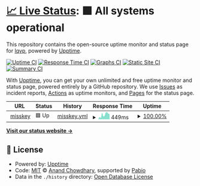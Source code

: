 # [📈 Live Status](https://upptime.0il.pw): <!--live status--> **🟩 All systems operational**

This repository contains the open-source uptime monitor and status page for [lqvp](https://upptime.0il.pw), powered by [Upptime](https://github.com/upptime/upptime).

[![Uptime CI](https://github.com/lqvp/upptime/workflows/Uptime%20CI/badge.svg)](https://github.com/lqvp/upptime/actions?query=workflow%3A%22Uptime+CI%22)
[![Response Time CI](https://github.com/lqvp/upptime/workflows/Response%20Time%20CI/badge.svg)](https://github.com/lqvp/upptime/actions?query=workflow%3A%22Response+Time+CI%22)
[![Graphs CI](https://github.com/lqvp/upptime/workflows/Graphs%20CI/badge.svg)](https://github.com/lqvp/upptime/actions?query=workflow%3A%22Graphs+CI%22)
[![Static Site CI](https://github.com/lqvp/upptime/workflows/Static%20Site%20CI/badge.svg)](https://github.com/lqvp/upptime/actions?query=workflow%3A%22Static+Site+CI%22)
[![Summary CI](https://github.com/lqvp/upptime/workflows/Summary%20CI/badge.svg)](https://github.com/lqvp/upptime/actions?query=workflow%3A%22Summary+CI%22)

With [Upptime](https://upptime.js.org), you can get your own unlimited and free uptime monitor and status page, powered entirely by a GitHub repository. We use [Issues](https://github.com/lqvp/upptime/issues) as incident reports, [Actions](https://github.com/lqvp/upptime/actions) as uptime monitors, and [Pages](https://upptime.0il.pw) for the status page.

<!--start: status pages-->
<!-- This summary is generated by Upptime (https://github.com/upptime/upptime) -->
<!-- Do not edit this manually, your changes will be overwritten -->
<!-- prettier-ignore -->
| URL | Status | History | Response Time | Uptime |
| --- | ------ | ------- | ------------- | ------ |
| <img alt="" src="https://icons.duckduckgo.com/ip3/misskey.vip.ico" height="13"> [misskey](https://misskey.vip/) | 🟩 Up | [misskey.yml](https://github.com/lqvp/upptime/commits/HEAD/history/misskey.yml) | <details><summary><img alt="Response time graph" src="./graphs/misskey/response-time-week.png" height="20"> 449ms</summary><br><a href="https://uptime.n8.lc/history/misskey"><img alt="Response time 505" src="https://img.shields.io/endpoint?url=https%3A%2F%2Fraw.githubusercontent.com%2Flqvp%2Fupptime%2FHEAD%2Fapi%2Fmisskey%2Fresponse-time.json"></a><br><a href="https://uptime.n8.lc/history/misskey"><img alt="24-hour response time 513" src="https://img.shields.io/endpoint?url=https%3A%2F%2Fraw.githubusercontent.com%2Flqvp%2Fupptime%2FHEAD%2Fapi%2Fmisskey%2Fresponse-time-day.json"></a><br><a href="https://uptime.n8.lc/history/misskey"><img alt="7-day response time 449" src="https://img.shields.io/endpoint?url=https%3A%2F%2Fraw.githubusercontent.com%2Flqvp%2Fupptime%2FHEAD%2Fapi%2Fmisskey%2Fresponse-time-week.json"></a><br><a href="https://uptime.n8.lc/history/misskey"><img alt="30-day response time 372" src="https://img.shields.io/endpoint?url=https%3A%2F%2Fraw.githubusercontent.com%2Flqvp%2Fupptime%2FHEAD%2Fapi%2Fmisskey%2Fresponse-time-month.json"></a><br><a href="https://uptime.n8.lc/history/misskey"><img alt="1-year response time 505" src="https://img.shields.io/endpoint?url=https%3A%2F%2Fraw.githubusercontent.com%2Flqvp%2Fupptime%2FHEAD%2Fapi%2Fmisskey%2Fresponse-time-year.json"></a></details> | <details><summary><a href="https://uptime.n8.lc/history/misskey">100.00%</a></summary><a href="https://uptime.n8.lc/history/misskey"><img alt="All-time uptime 99.87%" src="https://img.shields.io/endpoint?url=https%3A%2F%2Fraw.githubusercontent.com%2Flqvp%2Fupptime%2FHEAD%2Fapi%2Fmisskey%2Fuptime.json"></a><br><a href="https://uptime.n8.lc/history/misskey"><img alt="24-hour uptime 100.00%" src="https://img.shields.io/endpoint?url=https%3A%2F%2Fraw.githubusercontent.com%2Flqvp%2Fupptime%2FHEAD%2Fapi%2Fmisskey%2Fuptime-day.json"></a><br><a href="https://uptime.n8.lc/history/misskey"><img alt="7-day uptime 100.00%" src="https://img.shields.io/endpoint?url=https%3A%2F%2Fraw.githubusercontent.com%2Flqvp%2Fupptime%2FHEAD%2Fapi%2Fmisskey%2Fuptime-week.json"></a><br><a href="https://uptime.n8.lc/history/misskey"><img alt="30-day uptime 99.78%" src="https://img.shields.io/endpoint?url=https%3A%2F%2Fraw.githubusercontent.com%2Flqvp%2Fupptime%2FHEAD%2Fapi%2Fmisskey%2Fuptime-month.json"></a><br><a href="https://uptime.n8.lc/history/misskey"><img alt="1-year uptime 99.87%" src="https://img.shields.io/endpoint?url=https%3A%2F%2Fraw.githubusercontent.com%2Flqvp%2Fupptime%2FHEAD%2Fapi%2Fmisskey%2Fuptime-year.json"></a></details>

<!--end: status pages-->

[**Visit our status website →**](https://upptime.0il.pw)

## 📄 License

- Powered by: [Upptime](https://github.com/upptime/upptime)
- Code: [MIT](./LICENSE) © [Anand Chowdhary](https://anandchowdhary.com), supported by [Pabio](https://pabio.com)
- Data in the `./history` directory: [Open Database License](https://opendatacommons.org/licenses/odbl/1-0/)
